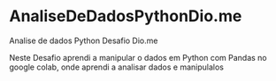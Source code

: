 # AnaliseDeDadosPythonDio.me
Analise de dados Python Desafio Dio.me

Neste Desafio aprendi a manipular o dados em Python com Pandas no google colab, onde aprendi a analisar dados e manipulalos

